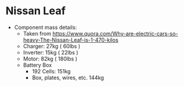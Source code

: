 # Nissan Leaf

- Component mass details:
  - Taken from https://www.quora.com/Why-are-electric-cars-so-heavy-The-Nissan-Leaf-is-1-470-kilos
  - Charger: 27kg ( 60lbs )
  - Inverter: 15kg ( 22lbs )
  - Motor: 82kg ( 180lbs )
  - Battery Box
    - 192 Cells: 151kg
    - Box, plates, wires, etc. 144kg
